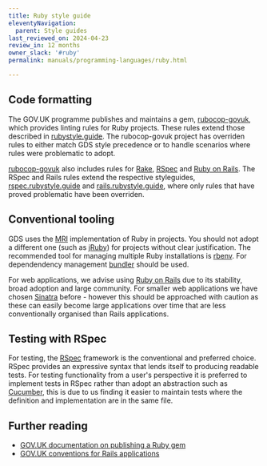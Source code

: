 ```yaml
---
title: Ruby style guide
eleventyNavigation:
  parent: Style guides
last_reviewed_on: 2024-04-23
review_in: 12 months
owner_slack: '#ruby'
permalink: manuals/programming-languages/ruby.html

---
```


## Code formatting

The GOV.UK programme publishes and maintains a gem, [rubocop-govuk], which
provides linting rules for Ruby projects. These rules extend those described
in [rubystyle.guide]. The rubocop-govuk project has overriden rules to either
match GDS style precedence or to handle scenarios where rules were problematic
to adopt.

[rubocop-govuk] also includes rules for [Rake], [RSpec] and [Ruby on Rails].
The RSpec and Rails rules extend the respective styleguides,
[rspec.rubystyle.guide] and [rails.rubystyle.guide], where only rules that
have proved problematic have been overriden.

## Conventional tooling

GDS uses the [MRI][mri-ruby] implementation of Ruby in projects. You should not
adopt a different one (such as [jRuby]) for projects without clear justification.
The recommended tool for managing multiple Ruby installations is [rbenv].
For dependendency management [bundler] should be used.

For web applications, we advise using [Ruby on Rails] due to
its stability, broad adoption and large community. For smaller web
applications we have chosen [Sinatra] before - however this
should be approached with caution as these can easily become large applications
over time that are less conventionally organised than Rails applications.

## Testing with RSpec

For testing, the [RSpec] framework is the conventional and preferred choice.
RSpec provides an expressive syntax that lends itself to producing readable
tests. For testing functionality from a user's perspective it is preferred
to implement tests in RSpec rather than adopt an abstraction such as [Cucumber],
this is due to us finding it easier to maintain tests where the definition
and implementation are in the same file.

## Further reading

- [GOV.UK documentation on publishing a Ruby gem][govuk-publish-a-ruby-gem]
- [GOV.UK conventions for Rails applications][govuk-rails-conventions]

[rubocop-govuk]: https://github.com/alphagov/rubocop-govuk
[rubystyle.guide]: https://rubystyle.guide
[Ruby on Rails]: https://rubyonrails.org/
[Rake]: https://github.com/ruby/rake
[RSpec]: https://rspec.info/
[rails.rubystyle.guide]: https://rails.rubystyle.guide
[rspec.rubystyle.guide]: https://rspec.rubystyle.guide
[mri-ruby]: https://en.wikipedia.org/wiki/Ruby_MRI
[jRuby]: https://www.jruby.org/
[rbenv]: https://github.com/rbenv/rbenv
[bundler]: https://bundler.io/
[Sinatra]: https://sinatrarb.com/
[Cucumber]: https://github.com/cucumber/cucumber-ruby
[govuk-publish-a-ruby-gem]: https://docs.publishing.service.gov.uk/manual/publishing-a-ruby-gem.html
[govuk-rails-conventions]: https://docs.publishing.service.gov.uk/manual/conventions-for-rails-applications.html
